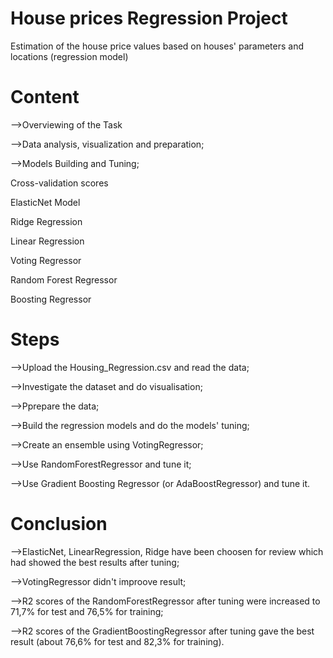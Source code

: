 # House prices Regression Project
Estimation of the house price values based on houses' parameters and locations (regression model)

# Content

-->Overviewing of the Task

-->Data analysis, visualization and preparation;

-->Models Building and Tuning;

Cross-validation scores

ElasticNet Model

Ridge Regression

Linear Regression

Voting Regressor

Random Forest Regressor

Boosting Regressor
  


# Steps

-->Upload the Housing_Regression.csv and read the data;

-->Investigate the dataset and do visualisation;

-->Pprepare the data;

-->Build the regression models and do the models' tuning;

-->Create an ensemble using VotingRegressor;

-->Use RandomForestRegressor and tune it;

-->Use Gradient Boosting Regressor (or AdaBoostRegressor) and tune it.



# Conclusion

-->ElasticNet, LinearRegression, Ridge have been choosen for review which had showed the best results after tuning;

-->VotingRegressor didn't improove result;

-->R2 scores of the RandomForestRegressor after tuning were increased to 71,7% for test and 76,5% for training; 

-->R2 scores of the GradientBoostingRegressor after tuning gave the best result (about 76,6% for test and 82,3% for training).

